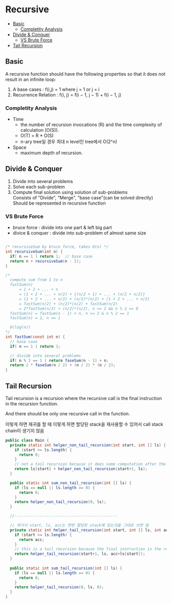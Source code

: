 # Recursive

- [Basic](#basic)
  - [Completity Analysis](#completity-analysis)
- [Divide & Conquer](#divide--conquer)
  - [VS Brute Force](#vs-brute-force)
- [Tail Recursion](#tail-recursion)

## Basic

A recursive function should have the following properties so that it does not result in an infinite loop:

1. A base cases : f(i,j) = 1   where j = 1 or j = i
2. Recurrence Relation : f(i, j) = f(i − 1, j − 1) + f(i − 1, j)

### Completity Analysis

- Time
  - the number of recursion invocations (R) and the time complexity of calculation (O(S)).
  - O(T) = R * O(S)
  - n-ary tree일 경우 최대 n level인 tree에서 O(2^n)
- Space
  - maximum depth of recursion.

## Divide & Conquer

1. Divide into several problems
2. Solve each sub-problem
3. Compute final solution using solution of sub-problems\
   Consists of "Divide", "Merge", "base case"(can be solved directly)\
   Should be represented in recursive function

### VS Brute Force

- bruce force : divide into one part & left big part
- divice & conquer : divide into sub-problem of almost same size

```java

/* recursiveSum by bruce force, takes O(n) */
int recursiveSum(int n) {
  if( n == 1 ) return 1;  // base case
  return n + recursiveSum(n - 1);
}

/*
  compute sum from 1 to n
  fastSum(n)
      = 1 + 2 + ... + n
      = (1 + 2 + ... + n/2) + {(n/2 + 1) + ... + (n/2 + n/2)}
      = (1 + 2 + ... + n/2) + (n/2)*(n/2) + (1 + 2 + ... + n/2)
      = fastSum(n/2) + (n/2)*(n/2) + fastSum(n/2)
      = 2*fastSum(n/2) + (n/2)*(n/2), n >= 2 && n % 2 == 0
  fastSum(n) = fastSum(n - 1) + n, n >= 2 & n % 2 == 1
  fastSum(n) = 1, n == 1

  O(log(n))
*/
int fastSum(const int n) {
  // base case
  if( n == 1 ) return 1;

  // divide into several problems
  if( n % 2 == 1 ) return faseSum(n - 1) + n;
  return 2 * faseSum(n / 2) + (n / 2) * (n / 2);
}
```

## Tail Recursion

Tail recursion is a recursion where the recursive call is the final instruction in the recursion function.

And there should be only one recursive call in the function.

이렇게 하면 재귀를 할 때 이렇게 하면 할당된 stack을 재사용할 수 있어서 call stack chain이 생기지 않음

```java
public class Main {
  private static int helper_non_tail_recursion(int start, int [] ls) {
    if (start >= ls.length) {
      return 0;
    }
    // not a tail recursion because it does some computation after the recursive call returned.
    return ls[start] + helper_non_tail_recursion(start+1, ls);
  }

  public static int sum_non_tail_recursion(int [] ls) {
    if (ls == null || ls.length == 0) {
      return 0;
    }
    return helper_non_tail_recursion(0, ls);
  }

  //---------------------------------------------

  // 여기서 start, ls, acc는 한번 할당된 stack에 있는것을 그대로 쓰면 됨
  private static int helper_tail_recursion(int start, int [] ls, int acc) {
    if (start >= ls.length) {
      return acc;
    }
    // this is a tail recursion because the final instruction is the recursive call.
    return helper_tail_recursion(start+1, ls, acc+ls[start]);
  }
    
  public static int sum_tail_recursion(int [] ls) {
    if (ls == null || ls.length == 0) {
      return 0;
    }
    return helper_tail_recursion(0, ls, 0);
  }
}
```
